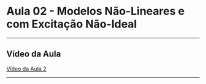 # Aula 02 - Modelos Não-Lineares e com Excitação Não-Ideal

---

## Vídeo da Aula
[Vídeo da Aula 2](https://drive.google.com/file/d/1GA5p2ic9qS0woOMMq8SwWnHvDenq0OdQ/view)

---

